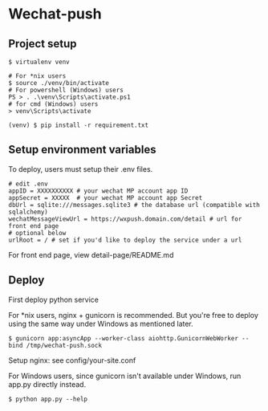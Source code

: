 # Wechat-push

## Project setup
```
$ virtualenv venv

# For *nix users 
$ source ./venv/bin/activate
# For powershell (Windows) users
PS > . .\venv\Scripts\activate.ps1
# for cmd (Windows) users
> venv\Scripts\activate

(venv) $ pip install -r requirement.txt
```

## Setup environment variables
To deploy, users must setup their .env files.

```
# edit .env
appID = XXXXXXXXXX # your wechat MP account app ID
appSecret = XXXXX  # your wechat MP account app Secret
dbUrl = sqlite:///messages.sqlite3 # the database url (compatible with sqlalchemy)
wechatMessageViewUrl = https://wxpush.domain.com/detail # url for front end page
# optional below
urlRoot = / # set if you'd like to deploy the service under a url
```

For front end page, view detail-page/README.md

## Deploy
First deploy python service

For *nix users, nginx + gunicorn is recommended. But you're free to deploy using the same way under Windows as mentioned later.
```
$ gunicorn app:asyncApp --worker-class aiohttp.GunicornWebWorker --bind /tmp/wechat-push.sock
```

Setup nginx: see config/your-site.conf

For Windows users, since gunicorn isn't available under Windows, run app.py directly instead.
```
$ python app.py --help
```
